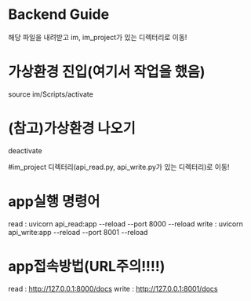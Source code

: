 # Backend Guide
해당 파일을 내려받고 im, im_project가 있는 디렉터리로 이동!
# 가상환경 진입(여기서 작업을 했음)
source im/Scripts/activate

# (참고)가상환경 나오기
deactivate

#im_project 디렉터리(api_read.py, api_write.py가 있는 디렉터리)로 이동!
# app실행 명령어
read : uvicorn api_read:app --reload --port 8000 --reload
write : uvicorn api_write:app --reload --port 8001 --reload

# app접속방법(URL주의!!!!)
read : http://127.0.0.1:8000/docs
write : http://127.0.0.1:8001/docs
